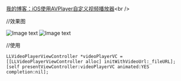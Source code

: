 [我的博客：iOS使用AVPlayer自定义视频播放器](http://www.jianshu.com/p/af72737cdeb8)<br />

//效果图

![Image text](https://github.com/wangzhaomeng/LLVideoPlayer/blob/master/LLVideoPlayer-横屏.png?raw=true)
![Image text](https://github.com/wangzhaomeng/LLVideoPlayer/blob/master/LLVideoPlayer-竖屏.png?raw=true)

//使用
```
LLVideoPlayerViewController *videoPlayerVC = [[LLVideoPlayerViewController alloc] initWithVideoUrl:_fileURL];
[self presentViewController:videoPlayerVC animated:YES completion:nil];
```
